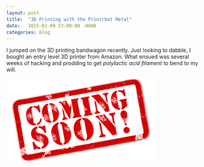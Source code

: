 ```yaml
---
layout: post
title:  "3D Printing with the Printrbot Metal"
date:   2015-01-09 23:00:00 -0600
categories: blog
---
```

I jumped on the 3D printing bandwagon recently. Just looking to dabble, I bought an entry level 3D printer from Amazon. What ensued was several weeks of hacking and prodding to get _polylactic acid filament_ to bend to my will.

![Coming Soon](/images/comingsoon.png "Coming Soon")
